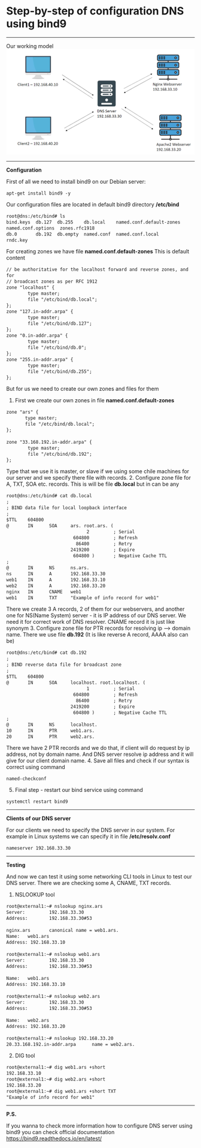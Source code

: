 # Step-by-step of configuration DNS using bind9
---
Our working model
![working model](screenshots/Model.png)

---
__Configuration__

First of all we need to install bind9 on our Debian server:
```
apt-get install bind9 -y
```
Our configuration files are located in default bind9 directory __/etc/bind__
```
root@dns:/etc/bind# ls
bind.keys  db.127  db.255    db.local    named.conf.default-zones  named.conf.options  zones.rfc1918
db.0       db.192  db.empty  named.conf  named.conf.local          rndc.key
```
For creating zones we have file __named.conf.default-zones__
This is default content
```
// be authoritative for the localhost forward and reverse zones, and for
// broadcast zones as per RFC 1912
zone "localhost" {
        type master;
        file "/etc/bind/db.local";
};
zone "127.in-addr.arpa" {
        type master;
        file "/etc/bind/db.127";
};
zone "0.in-addr.arpa" {
        type master;
        file "/etc/bind/db.0";
};
zone "255.in-addr.arpa" {
        type master;
        file "/etc/bind/db.255";
};
```
But for us we need to create our own zones and files for them
1. First we create our own zones in file __named.conf.default-zones__
```
zone "ars" {
       type master;
       file "/etc/bind/db.local";
};

zone "33.168.192.in-addr.arpa" {
        type master;
        file "/etc/bind/db.192";
};
```
Type that we use it is master, or slave if we using some chile machines for our server and we specify there file with records.
2. Configure zone file for A, TXT, SOA etc. records. This is will be file __db.local__ but in can be any
```
root@dns:/etc/bind# cat db.local
;
; BIND data file for local loopback interface
;
$TTL    604800
@       IN      SOA     ars. root.ars. (
                              2         ; Serial
                         604800         ; Refresh
                          86400         ; Retry
                        2419200         ; Expire
                         604800 )       ; Negative Cache TTL
;
@       IN      NS      ns.ars.
ns      IN      A       192.168.33.30
web1    IN      A       192.168.33.10
web2    IN      A       192.168.33.20
nginx   IN      CNAME   web1
web1    IN      TXT     "Example of info record for web1"
```
There we create 3 A records, 2 of them for our webservers, and another one for NS(Name System) server - it is IP address of our DNS server. We need it for correct work of DNS resolver. CNAME record it is just like synonym
3. Configure zone file for PTR records for resolving ip --> domain name. There we use file __db.192__ (It is like reverse A record, AAAA also can be)
```
root@dns:/etc/bind# cat db.192
;
; BIND reverse data file for broadcast zone
;
$TTL    604800
@       IN      SOA     localhost. root.localhost. (
                              1         ; Serial
                         604800         ; Refresh
                          86400         ; Retry
                        2419200         ; Expire
                         604800 )       ; Negative Cache TTL
;
@       IN      NS      localhost.
10      IN      PTR     web1.ars.
20      IN      PTR     web2.ars.
```
There we have 2 PTR records and we do that, if client will do request by ip address, not by domain name. And DNS server resolve ip address and it will give for our client domain name.
4. Save all files and check if our syntax is correct using command
```
named-checkconf
```

5. Final step - restart our bind service using command
```
systemctl restart bind9
```

---
__Clients of our DNS server__

For our clients we need to specify the DNS server in our system. 
For example in Linux systems we can specify it in file __/etc/resolv.conf__
```
nameserver 192.168.33.30
```
---
__Testing__

And now we can test it using some networking CLI tools in Linux to test our DNS server. 
There we are checking some A, CNAME, TXT records.
1. NSLOOKUP tool
```
root@external1:~# nslookup nginx.ars
Server:         192.168.33.30
Address:        192.168.33.30#53

nginx.ars       canonical name = web1.ars.
Name:   web1.ars
Address: 192.168.33.10

root@external1:~# nslookup web1.ars
Server:         192.168.33.30
Address:        192.168.33.30#53

Name:   web1.ars
Address: 192.168.33.10

root@external1:~# nslookup web2.ars
Server:         192.168.33.30
Address:        192.168.33.30#53

Name:   web2.ars
Address: 192.168.33.20

root@external1:~# nslookup 192.168.33.20
20.33.168.192.in-addr.arpa      name = web2.ars.
```
2. DIG tool
```
root@external1:~# dig web1.ars +short
192.168.33.10
root@external1:~# dig web2.ars +short
192.168.33.20
root@external1:~# dig web1.ars +short TXT
"Example of info record for web1"
```
---
__P.S.__

If you wanna to check more information how to configure DNS server using bind9 you can check official documentation https://bind9.readthedocs.io/en/latest/
